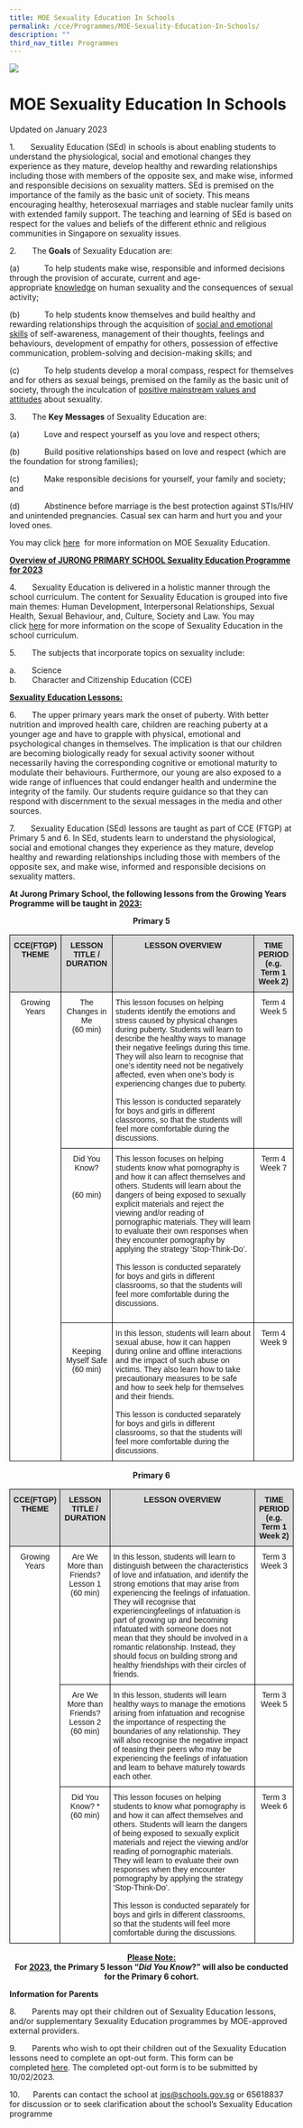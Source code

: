 ```yaml
---
title: MOE Sexuality Education In Schools
permalink: /cce/Programmes/MOE-Sexuality-Education-In-Schools/
description: ""
third_nav_title: Programmes
---
```

![](/images/Banner.png)

MOE Sexuality Education In Schools
==================================

Updated on January 2023

1.       Sexuality Education (SEd) in schools is about enabling students to understand the physiological, social and emotional changes they experience as they mature, develop healthy and rewarding relationships including those with members of the opposite sex, and make wise, informed and responsible decisions on sexuality matters. SEd is premised on the importance of the family as the basic unit of society. This means encouraging healthy, heterosexual marriages and stable nuclear family units with extended family support. The teaching and learning of SEd is based on respect for the values and beliefs of the different ethnic and religious communities in Singapore on sexuality issues.

  
2.       The <b>Goals</b> of Sexuality Education are:

(a)           To help students make wise, responsible and informed decisions through the provision of accurate, current and age-appropriate <u>knowledge</u> on human sexuality and the consequences of sexual activity;

(b)           To help students know themselves and build healthy and rewarding relationships through the acquisition of <u>social and emotional skills</u> of self-awareness, management of their thoughts, feelings and behaviours, development of empathy for others, possession of effective communication, problem-solving and decision-making skills; and

(c)           To help students develop a moral compass, respect for themselves and for others as sexual beings, premised on the family as the basic unit of society, through the inculcation of <u>positive mainstream values and attitudes</u> about sexuality.


3.       The <b>Key Messages</b> of Sexuality Education are:

(a)           Love and respect yourself as you love and respect others;

(b)           Build positive relationships based on love and respect (which are the foundation for strong families);

(c)           Make responsible decisions for yourself, your family and society; and

(d)           Abstinence before marriage is the best protection against STIs/HIV and unintended pregnancies. Casual sex can harm and hurt you and your loved ones.

You may click [here](https://go.gov.sg/moe-sexuality-education)  for more information on MOE Sexuality Education.


<u><b>Overview of JURONG PRIMARY SCHOOL Sexuality Education Programme for 2023</b></u>

4.       Sexuality Education is delivered in a holistic manner through the school curriculum. The content for Sexuality Education is grouped into five main themes: Human Development, Interpersonal Relationships, Sexual Health, Sexual Behaviour, and, Culture, Society and Law. You may click [here](https://go.gov.sg/moe-sexuality-education-scope) for more information on the scope of Sexuality Education in the school curriculum.

5.       The subjects that incorporate topics on sexuality include:

a.       Science <br>b.       Character and Citizenship Education (CCE)


<u><b>Sexuality Education Lessons:</b></u>

6.       The upper primary years mark the onset of puberty. With better nutrition and improved health care, children are reaching puberty at a younger age and have to grapple with physical, emotional and psychological changes in themselves. The implication is that our children are becoming biologically ready for sexual activity sooner without necessarily having the corresponding cognitive or emotional maturity to modulate their behaviours. Furthermore, our young are also exposed to a wide range of influences that could endanger health and undermine the integrity of the family. Our students require guidance so that they can respond with discernment to the sexual messages in the media and other sources.

7\.       Sexuality Education (SEd) lessons are taught as part of CCE (FTGP) at Primary 5 and 6. In SEd, students learn to understand the physiological, social and emotional changes they experience as they mature, develop healthy and rewarding relationships including those with members of the opposite sex, and make wise, informed and responsible decisions on sexuality matters.



<b>At Jurong Primary School, the following lessons from the Growing Years Programme will be taught in</b> <u><b>2023:</b></u>


<center> <b>Primary 5</b> </center>


<style type="text/css">
.tg  {border-collapse:collapse;border-spacing:0;}
.tg td{border-color:black;border-style:solid;border-width:1px;font-family:Arial, sans-serif;font-size:14px;
  overflow:hidden;padding:10px 5px;word-break:normal;}
.tg th{border-color:black;border-style:solid;border-width:1px;font-family:Arial, sans-serif;font-size:14px;
  font-weight:normal;overflow:hidden;padding:10px 5px;word-break:normal;}
.tg .tg-baqh{text-align:center;vertical-align:top}
.tg .tg-px6y{background-color:#D9D9D9;font-weight:bold;text-align:center;vertical-align:top}
.tg .tg-0lax{text-align:left;vertical-align:top}
</style>
<table class="tg">
<thead>
  <tr>
    <th class="tg-px6y">CCE(FTGP) THEME</th>
    <th class="tg-px6y">LESSON TITLE / DURATION</th>
    <th class="tg-px6y">LESSON OVERVIEW</th>
    <th class="tg-px6y">TIME PERIOD<br>(e.g. Term 1 Week 2)</th>
  </tr>
</thead>
<tbody>
  <tr>
    <td class="tg-baqh" rowspan="3">Growing Years</td>
    <td class="tg-baqh">The Changes in Me <br>(60 min)</td>
    <td class="tg-0lax">This lesson focuses on helping students identify the emotions and stress caused by physical changes during puberty. Students will learn to describe the healthy ways to manage their negative feelings during this time. They will also learn to recognise that one’s identity need not be negatively affected, even when one’s body is experiencing changes due to puberty.<br><br>This lesson is conducted separately for boys and girls in different classrooms, so that the students will feel more comfortable during the discussions.<br></td>
    <td class="tg-baqh">Term 4 Week 5</td>
  </tr>
  <tr>
    <td class="tg-baqh">Did You Know?<br><br><br>(60 min)</td>
    <td class="tg-0lax">This lesson focuses on helping students know what pornography is and how it can affect themselves and others. Students will learn about the dangers of being exposed to sexually explicit materials and reject the viewing and/or reading of pornographic materials. They will learn to evaluate their own responses when they encounter pornography by applying the strategy ‘Stop-Think-Do’.<br><br>This lesson is conducted separately for boys and girls in different classrooms, so that the students will feel more comfortable during the discussions.<br><br></td>
    <td class="tg-baqh">Term 4 Week 7</td>
  </tr>
  <tr>
    <td class="tg-baqh"><br><br>Keeping Myself Safe<br>(60 min) <br> </td>
    <td class="tg-0lax">In this lesson, students will learn about sexual abuse, how it can happen during online and offline interactions and the impact of such abuse on victims. They also learn how to take precautionary measures to be safe and how to seek help for themselves and their friends.<br><br>This lesson is conducted separately for boys and girls in different classrooms, so that the students will feel more comfortable during the discussions.</td>
    <td class="tg-baqh">Term 4 Week 9</td>
  </tr>
</tbody>
</table>



<center> <b> Primary 6</b> </center>

<style type="text/css">
.tg  {border-collapse:collapse;border-spacing:0;}
.tg td{border-color:black;border-style:solid;border-width:1px;font-family:Arial, sans-serif;font-size:14px;
  overflow:hidden;padding:10px 5px;word-break:normal;}
.tg th{border-color:black;border-style:solid;border-width:1px;font-family:Arial, sans-serif;font-size:14px;
  font-weight:normal;overflow:hidden;padding:10px 5px;word-break:normal;}
.tg .tg-baqh{text-align:center;vertical-align:top}
.tg .tg-px6y{background-color:#D9D9D9;font-weight:bold;text-align:center;vertical-align:top}
.tg .tg-0lax{text-align:left;vertical-align:top}
</style>
<table class="tg">
<thead>
  <tr>
    <th class="tg-px6y">CCE(FTGP) THEME</th>
    <th class="tg-px6y">LESSON TITLE / DURATION</th>
    <th class="tg-px6y">LESSON OVERVIEW</th>
    <th class="tg-px6y">TIME PERIOD<br>(e.g. Term 1 Week 2)</th>
  </tr>
</thead>
<tbody>
  <tr>
    <td class="tg-baqh" rowspan="3">Growing Years</td>
    <td class="tg-baqh">Are We More than Friends?<br>Lesson 1<br>(60 min)</td>
    <td class="tg-0lax">In this lesson, students will learn to distinguish between the characteristics of love and infatuation, and identify the strong emotions that may arise from experiencing the feelings of infatuation. They will recognise that experiencingfeelings of infatuation is part of growing up and becoming infatuated with someone does not mean that they should be involved in a romantic relationship. Instead, they should focus on building strong and healthy friendships with their circles of friends.</td>
    <td class="tg-baqh">Term 3 Week 3</td>
  </tr>
  <tr>
    <td class="tg-baqh">Are We More than Friends?<br>Lesson 2<br>(60 min)</td>
    <td class="tg-0lax">In this lesson, students will learn healthy ways to manage the emotions arising from infatuation and recognise the importance of respecting the boundaries of any relationship. They will also recognise the negative impact of teasing their peers who may be experiencing the feelings of infatuation and learn to behave maturely towards each other.</td>
    <td class="tg-baqh">Term 3 Week 5</td>
  </tr>
  <tr>
    <td class="tg-baqh">Did You Know? *<br>(60 min)<br> <br> </td>
    <td class="tg-0lax">This lesson focuses on helping students to know what pornography is and how it can affect themselves and others. Students will learn the dangers of being exposed to sexually explicit materials and reject the viewing and/or reading of pornographic materials. They will learn to evaluate their own responses when they encounter pornography by applying the strategy ‘Stop-Think-Do’.<br> <br>This lesson is conducted separately for boys and girls in different classrooms, so that the students will feel more comfortable during the discussions.</td>
    <td class="tg-baqh">Term 3 Week 6</td>
  </tr>
</tbody>
</table>


<center> <u><b>Please Note:</b></u> </center>
	
	
<center> <b>For <u>2023</u>, the Primary 5 lesson “<i>Did You Know</i>?” will also be conducted for the Primary 6 cohort. </b> </center>



<b>Information for Parents</b>

8.       Parents may opt their children out of Sexuality Education lessons, and/or supplementary Sexuality Education programmes by MOE-approved external providers. 

9.       Parents who wish to opt their children out of the Sexuality Education lessons need to complete an opt-out form. This form can be completed [here](/files/ANNEX%20A.pdf). The completed opt-out form is to be submitted by 10/02/2023.

10.      Parents can contact the school at jps@schools.gov.sg or 65618837 for discussion or to seek clarification about the school’s Sexuality Education programme